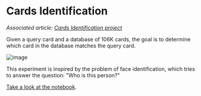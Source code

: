 # Cards Identification

*Associated article: [Cards Identification project](https://manuelz.github.io/projects/cards-identification/)*

Given a query card and a database of 106K cards, the goal is to determine which card in the database matches the query card.

![image](https://github.com/user-attachments/assets/f7821999-0585-45d2-888e-9f032496e599)


This experiment is inspired by the problem of face identification, which tries to answer the question: "Who is this person?"

[Take a look at the notebook](siamese_pt/Siamese_pytorch.ipynb).

